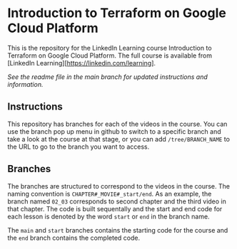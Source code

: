 # Introduction to Terraform on Google Cloud Platform
This is the repository for the LinkedIn Learning course Introduction to Terraform on Google Cloud Platform. The full course is available from [LinkedIn Learning][https://linkedin.com/learning].

_See the readme file in the main branch for updated instructions and information._
## Instructions
This repository has branches for each of the videos in the course. You can use the branch pop up menu in github to switch to a specific branch and take a look at the course at that stage, or you can add `/tree/BRANCH_NAME` to the URL to go to the branch you want to access.

## Branches
The branches are structured to correspond to the videos in the course. The naming convention is `CHAPTER#_MOVIE#_start/end`. As an example, the branch named `02_03` corresponds to second chapter and the third video in that chapter. The code is built sequentally and the start and end code for each lesson is denoted by the word `start` or `end` in the branch name. 

The `main` and `start` branches contains the starting code for the course and the `end` branch contains the completed code.

[0]: # (Replace these placeholder URLs with actual course URLs)

[lil-course-url]: https://www.linkedin.com/learning/
[lil-thumbnail-url]: http://

